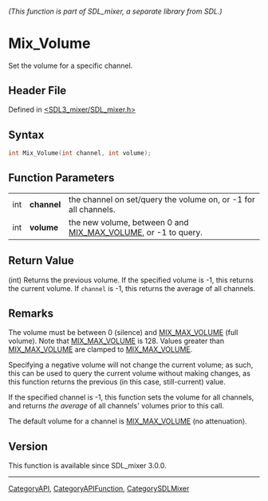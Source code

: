 ###### (This function is part of SDL_mixer, a separate library from SDL.)
# Mix_Volume

Set the volume for a specific channel.

## Header File

Defined in [<SDL3_mixer/SDL_mixer.h>](https://github.com/libsdl-org/SDL_mixer/blob/main/include/SDL3_mixer/SDL_mixer.h)

## Syntax

```c
int Mix_Volume(int channel, int volume);
```

## Function Parameters

|     |             |                                                                                 |
| --- | ----------- | ------------------------------------------------------------------------------- |
| int | **channel** | the channel on set/query the volume on, or -1 for all channels.                 |
| int | **volume**  | the new volume, between 0 and [MIX_MAX_VOLUME](MIX_MAX_VOLUME), or -1 to query. |

## Return Value

(int) Returns the previous volume. If the specified volume is -1, this
returns the current volume. If `channel` is -1, this returns the average of
all channels.

## Remarks

The volume must be between 0 (silence) and [MIX_MAX_VOLUME](MIX_MAX_VOLUME)
(full volume). Note that [MIX_MAX_VOLUME](MIX_MAX_VOLUME) is 128. Values
greater than [MIX_MAX_VOLUME](MIX_MAX_VOLUME) are clamped to
[MIX_MAX_VOLUME](MIX_MAX_VOLUME).

Specifying a negative volume will not change the current volume; as such,
this can be used to query the current volume without making changes, as
this function returns the previous (in this case, still-current) value.

If the specified channel is -1, this function sets the volume for all
channels, and returns _the average_ of all channels' volumes prior to this
call.

The default volume for a channel is [MIX_MAX_VOLUME](MIX_MAX_VOLUME) (no
attenuation).

## Version

This function is available since SDL_mixer 3.0.0.

----
[CategoryAPI](CategoryAPI), [CategoryAPIFunction](CategoryAPIFunction), [CategorySDLMixer](CategorySDLMixer)

